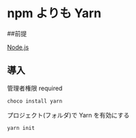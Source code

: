 # npm よりも Yarn

##前提

[Node.js](https://nodejs.org/en/)

## 導入

管理者権限 required

```powershell
choco install yarn
```

プロジェクト(フォルダ)で Yarn を有効にする

```powershell
yarn init
```
